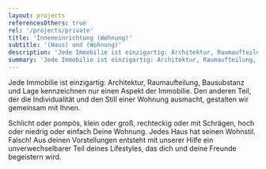 ```yaml
---
layout: projects
referencesOthers: true
rel: '/projects/private'
title: 'Inneneinrichtung (Wohnung)'
subtitle: '(Haus) und (Wohnung)'
description: 'Jede Immobilie ist einzigartig: Architektur, Raumaufteilung, Bausubstanz und  Lage kennzeichnen nur einen Aspekt der Immobilie.'
summary: 'Jede Immobilie ist einzigartig: Architektur, Raumaufteilung, Bausubstanz und  Lage kennzeichnen nur einen Aspekt der Immobilie. Den anderen Teil, der die Individualität und den Still einer Wohnung  ausmacht, gestalten wir gemeinsam mit Ihnen.'
---
```

Jede Immobilie ist einzigartig: Architektur, Raumaufteilung, Bausubstanz und  Lage kennzeichnen nur einen Aspekt der Immobilie.  Den anderen Teil, der die Individualität und den Still einer Wohnung  ausmacht, gestalten wir gemeinsam mit Ihnen.

Schlicht oder pompös, klein oder groß, rechteckig oder mit Schrägen, hoch oder niedrig oder einfach Deine Wohnung.  Jedes Haus hat seinen Wohnstil. Falsch!  Aus deinen Vorstellungen entsteht mit unserer Hilfe ein unverwechselbarer  Teil deines Lifestyles, das dich und deine Freunde begeistern wird. 